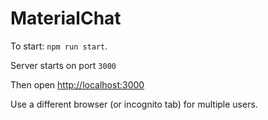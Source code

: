 # MaterialChat

To start: `npm run start`.

Server starts on port `3000`

Then open [http://localhost:3000](http://localhost:3000)

Use a different browser (or incognito tab) for multiple users.
